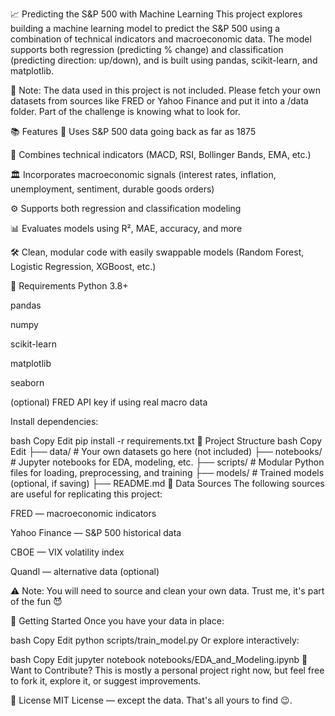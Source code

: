 📈 Predicting the S&P 500 with Machine Learning
This project explores building a machine learning model to predict the S&P 500 using a combination of technical indicators and macroeconomic data. The model supports both regression (predicting % change) and classification (predicting direction: up/down), and is built using pandas, scikit-learn, and matplotlib.

🚨 Note: The data used in this project is not included. Please fetch your own datasets from sources like FRED or Yahoo Finance and put it into a /data folder. Part of the challenge is knowing what to look for.

📚 Features
📅 Uses S&P 500 data going back as far as 1875

🧠 Combines technical indicators (MACD, RSI, Bollinger Bands, EMA, etc.)

🏛️ Incorporates macroeconomic signals (interest rates, inflation, unemployment, sentiment, durable goods orders)

⚙️ Supports both regression and classification modeling

📊 Evaluates models using R², MAE, accuracy, and more

🛠️ Clean, modular code with easily swappable models (Random Forest, Logistic Regression, XGBoost, etc.)

🔧 Requirements
Python 3.8+

pandas

numpy

scikit-learn

matplotlib

seaborn

(optional) FRED API key if using real macro data

Install dependencies:

bash
Copy
Edit
pip install -r requirements.txt
📁 Project Structure
bash
Copy
Edit
├── data/              # Your own datasets go here (not included)
├── notebooks/         # Jupyter notebooks for EDA, modeling, etc.
├── scripts/           # Modular Python files for loading, preprocessing, and training
├── models/            # Trained models (optional, if saving)
├── README.md
📡 Data Sources
The following sources are useful for replicating this project:

FRED — macroeconomic indicators

Yahoo Finance — S&P 500 historical data

CBOE — VIX volatility index

Quandl — alternative data (optional)

⚠️ Note: You will need to source and clean your own data. Trust me, it's part of the fun 😈

🚀 Getting Started
Once you have your data in place:

bash
Copy
Edit
python scripts/train_model.py
Or explore interactively:

bash
Copy
Edit
jupyter notebook notebooks/EDA_and_Modeling.ipynb
🧠 Want to Contribute?
This is mostly a personal project right now, but feel free to fork it, explore it, or suggest improvements.

📜 License
MIT License — except the data. That's all yours to find 😉.

